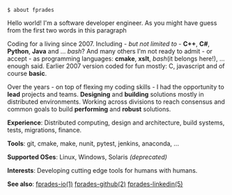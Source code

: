     $ about fprades

Hello world! I'm a software developer engineer. As you might have guess from the first two words in this paragraph

Coding for a living since 2007. Including - _but not limited to_ - **C++**, **C#**, **Python**, **Java** and ... _bash_? And many others I'm not ready to admit - or accept - as programming languages: **cmake**, **xslt**, _bash_(it belongs here!), ... enough said. Earlier 2007 version coded for fun mostly: C, javascript and of course **basic**.

Over the years - on top of flexing my coding skills - I had the opportunity to **lead** projects and teams. **Designing** and **building** solutions mostly in distributed environments. Working across divisions to reach consensus and common goals to build **performing** and **robust** solutions.

**Experience**: Distributed computing, design and architecture, build systems, tests, migrations, finance.

**Tools**: git, cmake, make, nunit, pytest, jenkins, anaconda, ...

**Supported OSes**: Linux, Windows, Solaris _(deprecated)_

**Interests**: Developing cutting edge tools for humans with humans.

**See also**: [fprades-io(1)](https://fprades.github.io) [fprades-github(2)](https://github.com/fprades) [fprades-linkedin(5)](https://linkedin.com/in/fprades)

